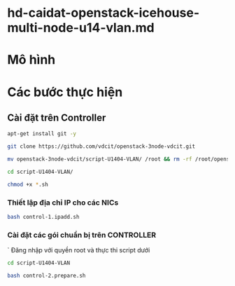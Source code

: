  # hd-caidat-openstack-icehouse-multi-node-u14-vlan.md


# Mô hình


# Các bước thực hiện

## Cài đặt trên Controller 
```sh
apt-get install git -y

git clone https://github.com/vdcit/openstack-3node-vdcit.git

mv openstack-3node-vdcit/script-U1404-VLAN/ /root && rm -rf /root/openstack-3node-vdcit/

cd script-U1404-VLAN/ 

chmod +x *.sh

```
### Thiết lập địa chỉ IP cho các NICs
```sh
bash control-1.ipadd.sh
```

### Cài đặt các gói chuẩn bị trên CONTROLLER
` Đăng nhập với quyền root và thực thi script dưới
```sh
cd script-U1404-VLAN

bash control-2.prepare.sh 
```

